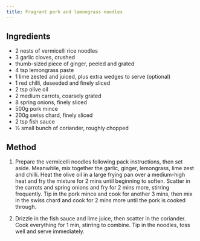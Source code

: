 ```yaml
---
title: Fragrant pork and lemongrass noodles
---
```


## Ingredients

- 2 nests of vermicelli rice noodles
- 3 garlic cloves, crushed
- thumb-sized piece of ginger, peeled and grated
- 4 tsp lemongrass paste
- 1 lime zested and juiced, plus extra wedges to serve (optional)
- 1 red chilli, deseeded and finely sliced
- 2 tsp olive oil
- 2 medium carrots, coarsely grated
- 8 spring onions, finely sliced
- 500g pork mince
- 200g swiss chard, finely sliced
- 2 tsp fish sauce
- ½ small bunch of coriander, roughly chopped

## Method

1.  Prepare the vermicelli noodles following pack instructions, then set aside.
    Meanwhile, mix together the garlic, ginger, lemongrass, lime zest and
    chilli. Heat the olive oil in a large frying pan over a medium-high heat and
    fry the mixture for 2 mins until beginning to soften. Scatter in the carrots
    and spring onions and fry for 2 mins more, stirring frequently. Tip in the
    pork mince and cook for another 3 mins, then mix in the swiss chard and cook
    for 2 mins more until the pork is cooked through.

1.  Drizzle in the fish sauce and lime juice, then scatter in the coriander.
    Cook everything for 1 min, stirring to combine. Tip in the noodles, toss
    well and serve immediately.
